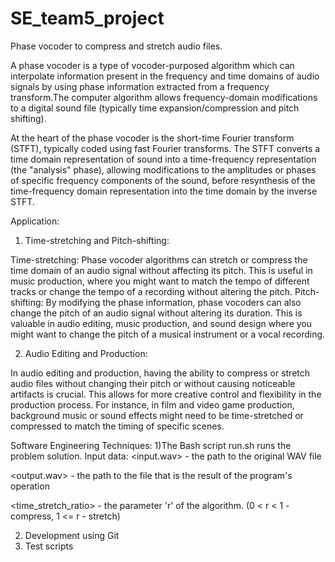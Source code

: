 # SE_team5_project
Phase vocoder to compress and stretch audio files.

  A phase vocoder is a type of vocoder-purposed algorithm which can interpolate information present in the frequency and time domains of audio signals by using phase information extracted from a frequency transform.The computer algorithm allows frequency-domain modifications to a digital sound file (typically time expansion/compression and pitch shifting).

  At the heart of the phase vocoder is the short-time Fourier transform (STFT), typically coded using fast Fourier transforms. The STFT converts a time domain representation of sound into a time-frequency representation (the "analysis" phase), allowing modifications to the amplitudes or phases of specific frequency components of the sound, before resynthesis of the time-frequency domain representation into the time domain by the inverse STFT.
  
Application:
1) Time-stretching and Pitch-shifting:
   
  Time-stretching: Phase vocoder algorithms can stretch or compress the time domain of an audio signal without affecting its pitch. This is useful in music production, where you might want to match the tempo of different tracks or change the tempo of a recording without altering the pitch.
  Pitch-shifting: By modifying the phase information, phase vocoders can also change the pitch of an audio signal without altering its duration. This is valuable in audio editing, music production, and sound design where you might want to change the pitch of a musical instrument or a vocal recording.

2) Audio Editing and Production:

In audio editing and production, having the ability to compress or stretch audio files without changing their pitch or without causing noticeable artifacts is crucial. This allows for more creative control and flexibility in the production process. For instance, in film and video game production, background music or sound effects might need to be time-stretched or compressed to match the timing of specific scenes.

Software Engineering Techniques:
  1)The Bash script run.sh runs the problem solution.
  Input data:
<input.wav> - the path to the original WAV file

<output.wav> - the path to the file that is the result of the program's operation

<time_stretch_ratio> - the parameter 'r' of the algorithm. (0 < r < 1 - compress, 1 <= r - stretch)

  2) Development using Git
  3) Test scripts

